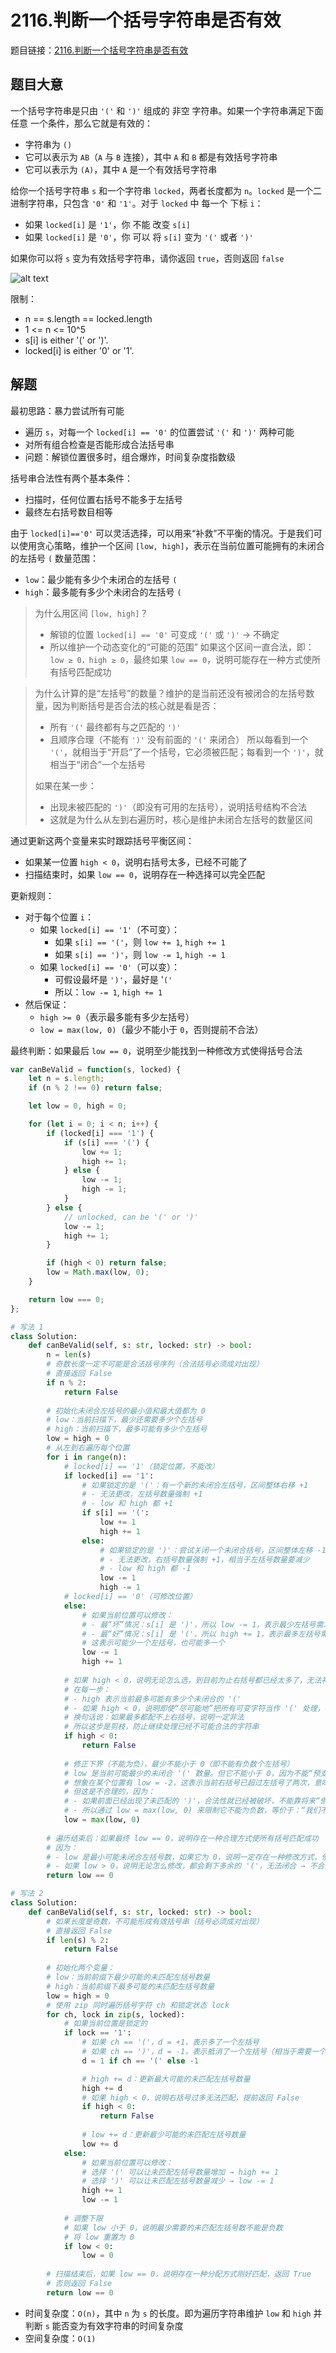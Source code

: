 # 2116.判断一个括号字符串是否有效

题目链接：[2116.判断一个括号字符串是否有效](https://leetcode.cn/problems/check-if-a-parentheses-string-can-be-valid/)

## 题目大意

一个括号字符串是只由 `'('` 和 `')'` 组成的 非空 字符串。如果一个字符串满足下面 任意 一个条件，那么它就是有效的：
- 字符串为 `()`
- 它可以表示为 `AB`（`A` 与 `B` 连接），其中 `A` 和 `B` 都是有效括号字符串
- 它可以表示为 `(A)`，其中 `A` 是一个有效括号字符串
  
给你一个括号字符串 `s` 和一个字符串 `locked`，两者长度都为 `n`。`locked` 是一个二进制字符串，只包含 `'0'` 和 `'1'`。对于 `locked` 中 每一个 下标 `i`：
- 如果 `locked[i]` 是 `'1'`，你 不能 改变 `s[i]` 
- 如果 `locked[i]` 是 `'0'`，你 可以 将 `s[i]` 变为 `'('` 或者 `')'` 
  
如果你可以将 `s` 变为有效括号字符串，请你返回 `true`，否则返回 `false` 

![alt text](https://github.com/donnapersonal/picx-images-hosting/raw/master/image.9o003txdpb.webp)

限制：
- n == s.length == locked.length
- 1 <= n <= 10^5
- s[i] is either '(' or ')'.
- locked[i] is either '0' or '1'.

## 解题

最初思路：暴力尝试所有可能
- 遍历 `s`，对每一个 `locked[i] == '0'` 的位置尝试 `'('` 和 `')'` 两种可能
- 对所有组合检查是否能形成合法括号串
- 问题：解锁位置很多时，组合爆炸，时间复杂度指数级

括号串合法性有两个基本条件：
- 扫描时，任何位置右括号不能多于左括号
- 最终左右括号数目相等

由于 `locked[i]=='0'` 可以灵活选择，可以用来“补救”不平衡的情况。于是我们可以使用贪心策略，维护一个区间 `[low, high]`，表示在当前位置可能拥有的未闭合的左括号 `(` 数量范围：
- `low`：最少能有多少个未闭合的左括号 `(`
- `high`：最多能有多少个未闭合的左括号 `(`

> 为什么用区间 `[low, high]`？
> - 解锁的位置 `locked[i] == '0'` 可变成 `'('` 或 `')'` → 不确定
> - 所以维护一个动态变化的“可能的范围”
> 如果这个区间一直合法，即：`low ≥ 0，high ≥ 0`，最终如果 `low == 0`，说明可能存在一种方式使所有括号匹配成功

> 为什么计算的是“左括号”的数量？维护的是当前还没有被闭合的左括号数量，因为判断括号是否合法的核心就是看是否：
> - 所有 `'('` 最终都有与之匹配的 `')'`
> - 且顺序合理（不能有 `')'` 没有前面的 `'('` 来闭合）
> 所以每看到一个 `'('`，就相当于“开启”了一个括号，它必须被匹配；每看到一个 `')'`，就相当于“闭合”一个左括号
>
> 如果在某一步：
> - 出现未被匹配的 `')'`（即没有可用的左括号），说明括号结构不合法
> - 这就是为什么从左到右遍历时，核心是维护未闭合左括号的数量区间

通过更新这两个变量来实时跟踪括号平衡区间：
- 如果某一位置 `high < 0`，说明右括号太多，已经不可能了
- 扫描结束时，如果 `low == 0`，说明存在一种选择可以完全匹配

更新规则：
- 对于每个位置 `i`：
  - 如果 `locked[i] == '1'`（不可变）：
    - 如果 `s[i] == '('`，则 `low += 1`, `high += 1`
    - 如果 `s[i] == ')'`，则 `low -= 1`, `high -= 1`
  - 如果 `locked[i] == '0'`（可以变）：
    - 可假设最坏是 `')'`，最好是 '`('`
    - 所以：`low -= 1`, `high += 1`
- 然后保证：
  - `high >= 0`（表示最多能有多少左括号）
  - `low = max(low, 0)`（最少不能小于 `0`，否则提前不合法）

最终判断：如果最后 `low == 0`，说明至少能找到一种修改方式使得括号合法

```js
var canBeValid = function(s, locked) {
    let n = s.length;
    if (n % 2 !== 0) return false;

    let low = 0, high = 0;

    for (let i = 0; i < n; i++) {
        if (locked[i] === '1') {
            if (s[i] === '(') {
                low += 1;
                high += 1;
            } else {
                low -= 1;
                high -= 1;
            }
        } else {
            // unlocked, can be '(' or ')'
            low -= 1;
            high += 1;
        }

        if (high < 0) return false;
        low = Math.max(low, 0);
    }

    return low === 0;
};
```
```python
# 写法 1
class Solution:
    def canBeValid(self, s: str, locked: str) -> bool:
        n = len(s)
        # 奇数长度一定不可能是合法括号序列（合法括号必须成对出现）
        # 直接返回 False
        if n % 2:
            return False
        
        # 初始化未闭合左括号的最小值和最大值都为 0
        # low：当前扫描下，最少还需要多少个左括号
        # high：当前扫描下，最多可能有多少个左括号
        low = high = 0
        # 从左到右遍历每个位置
        for i in range(n):
            # locked[i] == '1'（锁定位置，不能改）
            if locked[i] == '1':
                # 如果锁定的是 '('：有一个新的未闭合左括号，区间整体右移 +1
                # - 无法更改，左括号数量强制 +1
                # - low 和 high 都 +1
                if s[i] == '(':
                    low += 1
                    high += 1
                else:
                    # 如果锁定的是 ')'：尝试关闭一个未闭合括号，区间整体左移 -1
                    # - 无法更改，右括号数量强制 +1，相当于左括号数量要减少
                    # - low 和 high 都 -1
                    low -= 1
                    high -= 1
            # locked[i] == '0'（可修改位置）
            else: 
                # 如果当前位置可以修改：
                # - 最“坏”情况：s[i] 是 ')'，所以 low -= 1，表示最少左括号需求降低
                # - 最“好”情况：s[i] 是 '('，所以 high += 1，表示最多左括号需求增加
                # 这表示可能少一个左括号，也可能多一个
                low -= 1
                high += 1
            
            # 如果 high < 0，说明无论怎么选，到目前为止右括号都已经太多了，无法补救，直接返回 False
            # 在每一步：
            # - high 表示当前最多可能有多少个未闭合的 '('
            # - 如果 high < 0，说明即使“尽可能地”把所有可变字符当作 '(' 处理，都没有足够的左括号与 ')' 配对
            # 换句话说：如果最多都配不上右括号，说明一定非法
            # 所以这步是剪枝，防止继续处理已经不可能合法的字符串
            if high < 0:
                return False
            
            # 修正下界（不能为负），最少不能小于 0（即不能有负数个左括号）
            # low 是当前可能最少的未闭合 '(' 数量。但它不能小于 0，因为不能“预支”未来的左括号
            # 想象在某个位置有 low = -2，这表示当前右括号已超过左括号了两次，意味着当前括号结构已经乱了，除非后续有足够的 '(' 去纠正
            # 但这是不合理的，因为：
            # - 如果前面已经出现了未匹配的 ')'，合法性就已经被破坏，不能靠将来“倒着改”来修复
            # - 所以通过 low = max(low, 0) 来限制它不能为负数，等价于：“我们不能允许有右括号比左括号多的历史发生”
            low = max(low, 0)
        
        # 遍历结束后：如果最终 low == 0，说明存在一种合理方式使所有括号匹配成功
        # 因为：
        # - low 是最小可能未闭合左括号数，如果它为 0，说明一定存在一种修改方式，使得所有括号都成对闭合（合法）
        # - 如果 low > 0，说明无论怎么修改，都会剩下多余的 '('，无法闭合 → 不合法
        return low == 0

# 写法 2
class Solution:
    def canBeValid(self, s: str, locked: str) -> bool:
        # 如果长度是奇数，不可能形成有效括号串（括号必须成对出现）
        # 直接返回 False
        if len(s) % 2:
            return False
        
        # 初始化两个变量：
        # low：当前前缀下最少可能的未匹配左括号数量
        # high：当前前缀下最多可能的未匹配左括号数量
        low = high = 0
        # 使用 zip 同时遍历括号字符 ch 和锁定状态 lock
        for ch, lock in zip(s, locked):
            # 如果当前位置是锁定的
            if lock == '1': 
                # 如果 ch == '('，d = +1，表示多了一个左括号
                # 如果 ch == ')'，d = -1，表示抵消了一个左括号（相当于需要一个左括号来匹配）
                d = 1 if ch == '(' else -1

                # high += d：更新最大可能的未匹配左括号数量
                high += d
                # 如果 high < 0，说明右括号过多无法匹配，提前返回 False
                if high < 0:  
                    return False
                
                # low += d：更新最少可能的未匹配左括号数量
                low += d
            else: 
                # 如果当前位置可以修改：
                # 选择 '(' 可以让未匹配左括号数量增加 → high += 1
                # 选择 ')' 可以让未匹配左括号数量减少 → low -= 1
                high += 1  
                low -= 1  
          
            # 调整下限
            # 如果 low 小于 0，说明最少需要的未匹配左括号数不能是负数
            # 将 low 重置为 0
            if low < 0: 
                low = 0 
        
        # 扫描结束后，如果 low == 0，说明存在一种分配方式刚好匹配，返回 True
        # 否则返回 False
        return low == 0  
```

- 时间复杂度：`O(n)`，其中 `n` 为 `s` 的长度。即为遍历字符串维护 `low` 和 `high` 并判断 `s` 能否变为有效字符串的时间复杂度
- 空间复杂度：`O(1)`